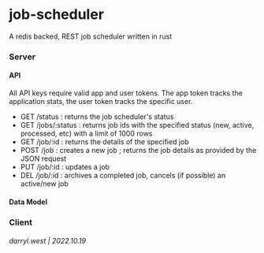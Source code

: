 # job-scheduler

A redis backed, REST job scheduler written in rust

### Server

#### API

All API keys require valid app and user tokens.  The app token tracks the application stats, the user token tracks the specific user.

* GET /status : returns the job scheduler's status
* GET /jobs/:status : returns job ids with the specified status (new, active, processed, etc) with a limit of 1000 rows
* GET /job/:id : returns the details of the specified job
* POST /job : creates a new job ; returns the job details as provided by the JSON request
* PUT /job/:id : updates a job
* DEL /job/:id : archives a completed job, cancels (if possible) an active/new job


#### Data Model

### Client


###### darryl.west | 2022.10.19

